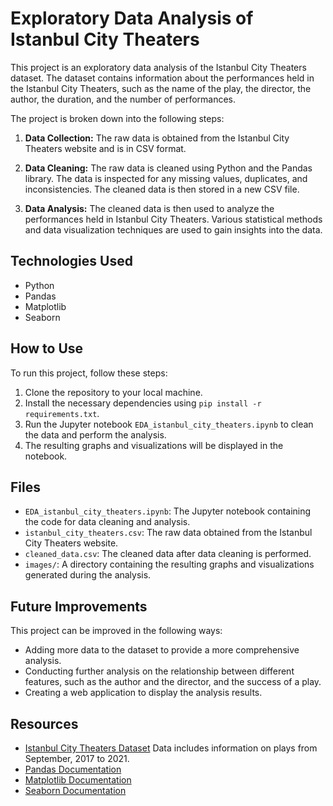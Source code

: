 Exploratory Data Analysis of Istanbul City Theaters
===================================================

This project is an exploratory data analysis of the Istanbul City Theaters dataset. The dataset contains information about the performances held in the Istanbul City Theaters, such as the name of the play, the director, the author, the duration, and the number of performances.

The project is broken down into the following steps:

1.  **Data Collection:** The raw data is obtained from the Istanbul City Theaters website and is in CSV format.
    
2.  **Data Cleaning:** The raw data is cleaned using Python and the Pandas library. The data is inspected for any missing values, duplicates, and inconsistencies. The cleaned data is then stored in a new CSV file.
    
3.  **Data Analysis:** The cleaned data is then used to analyze the performances held in Istanbul City Theaters. Various statistical methods and data visualization techniques are used to gain insights into the data.
    

Technologies Used
-----------------

*   Python
*   Pandas
*   Matplotlib
*   Seaborn

How to Use
----------

To run this project, follow these steps:

1.  Clone the repository to your local machine.
2.  Install the necessary dependencies using `pip install -r requirements.txt`.
3.  Run the Jupyter notebook `EDA_istanbul_city_theaters.ipynb` to clean the data and perform the analysis.
4.  The resulting graphs and visualizations will be displayed in the notebook.

Files
-----

*   `EDA_istanbul_city_theaters.ipynb`: The Jupyter notebook containing the code for data cleaning and analysis.
*   `istanbul_city_theaters.csv`: The raw data obtained from the Istanbul City Theaters website.
*   `cleaned_data.csv`: The cleaned data after data cleaning is performed.
*   `images/`: A directory containing the resulting graphs and visualizations generated during the analysis.

Future Improvements
-------------------

This project can be improved in the following ways:

*   Adding more data to the dataset to provide a more comprehensive analysis.
*   Conducting further analysis on the relationship between different features, such as the author and the director, and the success of a play.
*   Creating a web application to display the analysis results.

Resources
---------

*   [Istanbul City Theaters Dataset](https://data.ibb.gov.tr/dataset)
Data includes information on plays from September, 2017 to 2021. 
*   [Pandas Documentation](https://pandas.pydata.org/docs/)
*   [Matplotlib Documentation](https://matplotlib.org/stable/contents.html)
*   [Seaborn Documentation](https://seaborn.pydata.org/)
